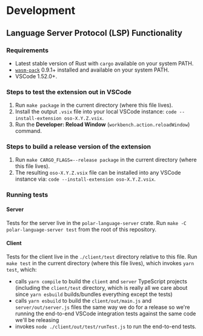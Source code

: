 # Development

## Language Server Protocol (LSP) Functionality

### Requirements

- Latest stable version of Rust with `cargo` available on your system PATH.
- [`wasm-pack`][wasm-pack] 0.9.1+ installed and available on your system PATH.
- VSCode 1.52.0+.

### Steps to test the extension out in VSCode

1. Run `make package` in the current directory (where this file lives).
2. Install the output `.vsix` file into your local VSCode instance: `code
   --install-extension oso-X.Y.Z.vsix`.
3. Run the **Developer: Reload Window** (`workbench.action.reloadWindow`)
   command.

### Steps to build a release version of the extension

1. Run `make CARGO_FLAGS=--release package` in the current directory (where
   this file lives).
2. The resulting `oso-X.Y.Z.vsix` file can be installed into any VSCode
   instance via: `code --install-extension oso-X.Y.Z.vsix`.

### Running tests

#### Server

Tests for the server live in the `polar-language-server` crate. Run `make -C
polar-language-server test` from the root of this repository.

#### Client

Tests for the client live in the `./client/test` directory relative to this
file. Run `make test` in the current directory (where this file lives), which
invokes `yarn test`, which:

- calls `yarn compile` to build the `client` and `server` TypeScript projects
  (including the `client/test` directory, which is really all we care about
  since `yarn esbuild` builds/bundles everything except the tests)
- calls `yarn esbuild` to build the `client/out/main.js` and
  `server/out/server.js` files the same way we do for a release so we're
  running the end-to-end VSCode integration tests against the same code we'll
  be releasing
- invokes `node ./client/out/test/runTest.js` to run the end-to-end tests.

[wasm-pack]: https://rustwasm.github.io/wasm-pack/installer/
